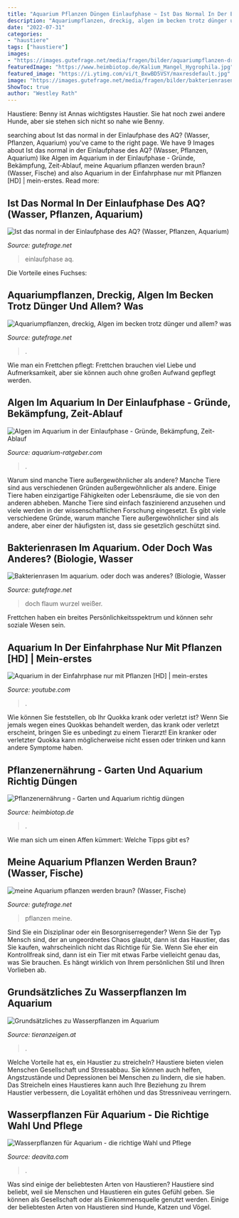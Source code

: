 ```yaml
---
title: "Aquarium Pflanzen Düngen Einlaufphase ~ Ist Das Normal In Der Einlaufphase Des Aq? (wasser, Pflanzen, Aquarium)"
description: "Aquariumpflanzen, dreckig, algen im becken trotz dünger und allem? was"
date: "2022-07-31"
categories:
- "haustiere"
tags: ["haustiere"]
images:
- "https://images.gutefrage.net/media/fragen/bilder/aquariumpflanzen-dreckig-algen-im-becken-trotz-duenger-und-allem--was-tun-/0_original.jpg?v=1334252114000"
featuredImage: "https://www.heimbiotop.de/Kalium_Mangel_Hygrophila.jpg"
featured_image: "https://i.ytimg.com/vi/t_BxwBD5VSY/maxresdefault.jpg"
image: "https://images.gutefrage.net/media/fragen/bilder/bakterienrasen-im-aquarium-oder-doch-was-anderes/0_big.jpg?v=1545000994000"
ShowToc: true
author: "Westley Rath"
---
```



Haustiere: Benny ist Annas wichtigstes Haustier. Sie hat noch zwei andere Hunde, aber sie stehen sich nicht so nahe wie Benny.

	

		
searching about Ist das normal in der Einlaufphase des AQ? (Wasser, Pflanzen, Aquarium) you've came to the right page. We have 9 Images about Ist das normal in der Einlaufphase des AQ? (Wasser, Pflanzen, Aquarium) like Algen im Aquarium in der Einlaufphase - Gründe, Bekämpfung, Zeit-Ablauf, meine Aquarium pflanzen werden braun? (Wasser, Fische) and also Aquarium in der Einfahrphase nur mit Pflanzen [HD] | mein-erstes. Read more:
		
    
## Ist Das Normal In Der Einlaufphase Des AQ? (Wasser, Pflanzen, Aquarium)

<img loading=lazy src="https://images.gutefrage.net/media/fragen/bilder/ist-das-normal-in-der-einlaufphase-des-aq/0_big.jpg?v=1514833565000" onerror="this.onerror=null;this.src='https://tse4.mm.bing.net/th?id=OIP.eg5Htg8G40KBTSA103eb-QHaHa&amp;pid=15.1';" alt="Ist das normal in der Einlaufphase des AQ? (Wasser, Pflanzen, Aquarium)">

_Source: gutefrage.net_

>einlaufphase aq. 

	

Die Vorteile eines Fuchses:

    
## Aquariumpflanzen, Dreckig, Algen Im Becken Trotz Dünger Und Allem? Was

<img loading=lazy src="https://images.gutefrage.net/media/fragen/bilder/aquariumpflanzen-dreckig-algen-im-becken-trotz-duenger-und-allem--was-tun-/0_original.jpg?v=1334252114000" onerror="this.onerror=null;this.src='https://tse1.mm.bing.net/th?id=OIP.i3g7-WY4xo9bnz3qytRqTQHaJ4&amp;pid=15.1';" alt="Aquariumpflanzen, dreckig, Algen im becken trotz dünger und allem? was">

_Source: gutefrage.net_

>. 

	

Wie man ein Frettchen pflegt: Frettchen brauchen viel Liebe und Aufmerksamkeit, aber sie können auch ohne großen Aufwand gepflegt werden.

    
## Algen Im Aquarium In Der Einlaufphase - Gründe, Bekämpfung, Zeit-Ablauf

<img loading=lazy src="https://www.aquarium-ratgeber.com/wp-content/uploads/2021/06/gruenalgen-filterauslauf.jpg" onerror="this.onerror=null;this.src='https://tse4.mm.bing.net/th?id=OIP.sSipkoPGLufTiPVWT5ieXQHaE7&amp;pid=15.1';" alt="Algen im Aquarium in der Einlaufphase - Gründe, Bekämpfung, Zeit-Ablauf">

_Source: aquarium-ratgeber.com_

>. 

	

Warum sind manche Tiere außergewöhnlicher als andere?
Manche Tiere sind aus verschiedenen Gründen außergewöhnlicher als andere. Einige Tiere haben einzigartige Fähigkeiten oder Lebensräume, die sie von den anderen abheben. Manche Tiere sind einfach faszinierend anzusehen und viele werden in der wissenschaftlichen Forschung eingesetzt. Es gibt viele verschiedene Gründe, warum manche Tiere außergewöhnlicher sind als andere, aber einer der häufigsten ist, dass sie gesetzlich geschützt sind.

    
## Bakterienrasen Im Aquarium. Oder Doch Was Anderes? (Biologie, Wasser

<img loading=lazy src="https://images.gutefrage.net/media/fragen/bilder/bakterienrasen-im-aquarium-oder-doch-was-anderes/0_big.jpg?v=1545000994000" onerror="this.onerror=null;this.src='https://tse1.mm.bing.net/th?id=OIP.aVkPT0cimrLn9smuwSAW7QHaFj&amp;pid=15.1';" alt="Bakterienrasen Im aquarium. oder doch was anderes? (Biologie, Wasser">

_Source: gutefrage.net_

>doch flaum wurzel weißer. 

	

Frettchen haben ein breites Persönlichkeitsspektrum und können sehr soziale Wesen sein.

    
## Aquarium In Der Einfahrphase Nur Mit Pflanzen [HD] | Mein-erstes

<img loading=lazy src="https://i.ytimg.com/vi/t_BxwBD5VSY/maxresdefault.jpg" onerror="this.onerror=null;this.src='https://tse3.mm.bing.net/th?id=OIP.OTRKUvonbnrTOX9CXqwLZwHaEK&amp;pid=15.1';" alt="Aquarium in der Einfahrphase nur mit Pflanzen [HD] | mein-erstes">

_Source: youtube.com_

>. 

	

Wie können Sie feststellen, ob Ihr Quokka krank oder verletzt ist?
Wenn Sie jemals wegen eines Quokkas behandelt werden, das krank oder verletzt erscheint, bringen Sie es unbedingt zu einem Tierarzt! Ein kranker oder verletzter Quokka kann möglicherweise nicht essen oder trinken und kann andere Symptome haben.

    
## Pflanzenernährung - Garten Und Aquarium Richtig Düngen

<img loading=lazy src="https://www.heimbiotop.de/Kalium_Mangel_Hygrophila.jpg" onerror="this.onerror=null;this.src='https://tse4.mm.bing.net/th?id=OIP.ICv7cVnUlJC4iRVUIxR8sQHaFR&amp;pid=15.1';" alt="Pflanzenernährung - Garten und Aquarium richtig düngen">

_Source: heimbiotop.de_

>. 

	

Wie man sich um einen Affen kümmert: Welche Tipps gibt es?

    
## Meine Aquarium Pflanzen Werden Braun? (Wasser, Fische)

<img loading=lazy src="https://images.gutefrage.net/media/fragen/bilder/meine-aquarium-pflanzen-werden-braun/2_full.jpg?v=1539970637000" onerror="this.onerror=null;this.src='https://tse3.mm.bing.net/th?id=OIP.XUhY4Ac_HC4wDOccoI_dngHaEK&amp;pid=15.1';" alt="meine Aquarium pflanzen werden braun? (Wasser, Fische)">

_Source: gutefrage.net_

>pflanzen meine. 

	

Sind Sie ein Disziplinar oder ein Besorgniserregender?
Wenn Sie der Typ Mensch sind, der an ungeordnetes Chaos glaubt, dann ist das Haustier, das Sie kaufen, wahrscheinlich nicht das Richtige für Sie. Wenn Sie eher ein Kontrollfreak sind, dann ist ein Tier mit etwas Farbe vielleicht genau das, was Sie brauchen. Es hängt wirklich von Ihrem persönlichen Stil und Ihren Vorlieben ab.

    
## Grundsätzliches Zu Wasserpflanzen Im Aquarium

<img loading=lazy src="https://www.tieranzeigen.at/blog/pics/fische/wasserpflanzen-im-aquarium.jpg" onerror="this.onerror=null;this.src='https://tse2.mm.bing.net/th?id=OIP.LUizxDIw7Ooiq59-a0moAAHaFj&amp;pid=15.1';" alt="Grundsätzliches zu Wasserpflanzen im Aquarium">

_Source: tieranzeigen.at_

>. 

	

Welche Vorteile hat es, ein Haustier zu streicheln?
Haustiere bieten vielen Menschen Gesellschaft und Stressabbau. Sie können auch helfen, Angstzustände und Depressionen bei Menschen zu lindern, die sie haben. Das Streicheln eines Haustieres kann auch Ihre Beziehung zu Ihrem Haustier verbessern, die Loyalität erhöhen und das Stressniveau verringern.

    
## Wasserpflanzen Für Aquarium - Die Richtige Wahl Und Pflege

<img loading=lazy src="http://deavita.com/wp-content/uploads/2014/05/aqua-tank-mit-eigenartigen-pflanzen.jpg" onerror="this.onerror=null;this.src='https://tse1.mm.bing.net/th?id=OIP.zNihKEbWX5-Ml-LeHLRGGwHaEd&amp;pid=15.1';" alt="Wasserpflanzen für Aquarium - die richtige Wahl und Pflege">

_Source: deavita.com_

>. 

	

Was sind einige der beliebtesten Arten von Haustieren?
Haustiere sind beliebt, weil sie Menschen und Haustieren ein gutes Gefühl geben. Sie können als Gesellschaft oder als Einkommensquelle genutzt werden. Einige der beliebtesten Arten von Haustieren sind Hunde, Katzen und Vögel.

